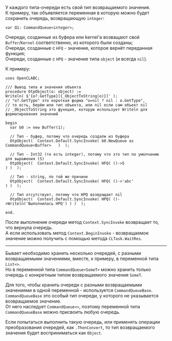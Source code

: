 ﻿


У каждого типа-очереди есть свой тип возвращаемого значения.\
К примеру, так объявляется переменная в которую можно будет сохранить очередь, возвращающую `integer`:
```
var Q1: CommandQueue<integer>;
```

Очереди, созданные из буфера или kernel'а возващают свой `Buffer`/`Kernel` соответственно, из которого были созданы;\
Очереди, созданные с `HFQ` - значение, которое вернёт переданная функция;\
Очереди, созданные с `HPQ` - значение типа `object` (и всегда `nil`).

К примеру:
```
uses OpenCLABC;

/// Вывод типа и значения объекта
procedure OtpObject(o: object) :=
Writeln( $'{o?.GetType}[{_ObjectToString(o)}]' );
// "o?.GetType" это короткая форма "o=nil ? nil : o.GetType",
// то есть, берём или тип объекта, или nil если сам объект nil
// _ObjectToString это функция, которую использует Writeln для форматирования значений

begin
  var b0 := new Buffer(1);
  
  // Тип - буфер, потому что очередь создали из буфера
  OtpObject(  Context.Default.SyncInvoke( b0.NewQueue as CommandQueue<Buffer>   )  );
  
  // Тип - Int32 (то есть integer), потому что это тип по умолчанию для выражения (5)
  OtpObject(  Context.Default.SyncInvoke( HFQ( ()->5                          ) )  );
  
  // Тип - string, по той же причине
  OtpObject(  Context.Default.SyncInvoke( HFQ( ()->'abc'                      ) )  );
  
  // Тип отсутствует, потому что HPQ возвращает nil
  OtpObject(  Context.Default.SyncInvoke( HPQ( ()->Writeln('Выполнилась HPQ') ) )  );
  
end.
```

После выполнения очереди метод `Context.SyncInvoke` возвращает то, что вернула очередь.\
А если использовать метод `Context.BeginInvoke` - возвращаемое значение можно получить с помощью метода `CLTask.WaitRes`.

---

Бывает необходимо хранить несколько очередей, с разными возвращаемыми значениями,
вместе, к примеру, в переменной типа `List<>`.\
Но в переменной типа `CommandQueue<SomeT>` можно хранить только очередь с конкретным типом возвращаемого значения `SomeT`.

Для того, чтобы хранить очереди с разными возвращаемыми значениями в одной переменной - используется `CommandQueueBase`.\
`CommandQueueBase` это особый тип очереди, у которого не указывается возвращаемое значение.\
От него наследует `CommandQueue<>`, поэтому переменной типа `CommandQueueBase` можно присвоить любую очередь.

Если попытаться выполнить такую очередь,
или применять операции преобразования очередей, как `.ThenConvert`,
то тип возвращаемого значения будет восприниматься как `Object`.


